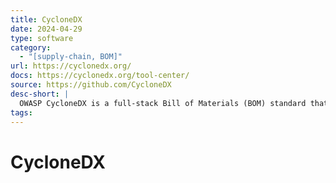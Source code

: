 ```yaml
---
title: CycloneDX
date: 2024-04-29
type: software
category:
  - "[supply-chain, BOM]"
url: https://cyclonedx.org/
docs: https://cyclonedx.org/tool-center/
source: https://github.com/CycloneDX
desc-short: |
  OWASP CycloneDX is a full-stack Bill of Materials (BOM) standard that provides advanced supply chain capabilities for cyber risk reduction.
tags:
---
```

# CycloneDX
